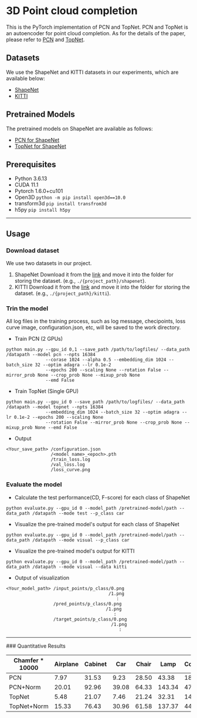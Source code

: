 # 3D Point cloud completion
This is the PyTorch implementation of PCN and TopNet. PCN and TopNet is an autoencoder for point cloud completion. As for the details of the paper, please refer to [PCN](https://arxiv.org/abs/1808.00671) and [TopNet](https://ieeexplore.ieee.org/document/8953650).


## Datasets
We use the ShapeNet and KITTI datasets in our experiments, which are available below:
* [ShapeNet](https://drive.google.com/file/d/1knz2xWiiwqR_pKa8gV8rnpf4nZkX_cnG/view?usp=sharing)
* [KITTI](https://drive.google.com/file/d/130PXvRInzfNMGh7ss2ZXF3kfwh7oqHOQ/view?usp=sharing)


## Pretrained Models
The pretrained models on ShapeNet are available as follows:
* [PCN for ShapeNet](https://drive.google.com/drive/folders/1-RjCiX1OJ0yc8p4LC26xm7EO0TIVLeO-?usp=sharing)
* [TopNet for ShapeNet](https://drive.google.com/drive/folders/1CM-NSYOAmLnTt9sjkVg057GKvxSozkeL?usp=sharing)


## Prerequisites
* Python 3.6.13
* CUDA 11.1
* Pytorch 1.6.0+cu101
* Open3D ```python -m pip install open3d==10.0```
* transform3d ```pip install transfrom3d```
* h5py ```pip install h5py```

<hr/>

## Usage
### Download dataset
We use two datasets in our project.
  1. ShapeNet
    Download it from the [link](https://drive.google.com/file/d/1knz2xWiiwqR_pKa8gV8rnpf4nZkX_cnG/view?usp=sharing) and move it into the folder for storing the dataset. (e.g., ```./{project_path}/shapenet```).
  2. KITTI
    Download it from the [link](https://drive.google.com/file/d/130PXvRInzfNMGh7ss2ZXF3kfwh7oqHOQ/view?usp=sharing) and move it into the folder for storing the dataset. (e.g., ```./{project_path}/kitti```).

### Trin the model
All log files in the training process, such as log message, checipoints, loss curve image, configuration.json, etc, will be saved to the work directory.
* Train PCN (2 GPUs)
``` 
python main.py --gpu_id 0,1 --save_path /path/to/logfiles/ --data_path /datapath --model pcn --npts 16384 
               --corase 1024 --alpha 0.5 --embedding_dim 1024 --batch_size 32 --optim adagra --lr 0.1e-2 
               --epochs 200 --scaling None --rotation False --mirror_prob None --crop_prob None --mixup_prob None 
               --emd False 
```
                   
* Train TopNet (Single GPU)
``` 
python main.py --gpu_id 0 --save_path /path/to/logfiles/ --data_path /datapath --model topnet --npts 16384 
               --embedding_dim 1024 --batch_size 32 --optim adagra --lr 0.1e-2 --epochs 200 --scaling None 
               --rotation False --mirror_prob None --crop_prob None --mixup_prob None --emd False
 ```
* Output
``` 
<Your_save_path> /configuration.json
                 /<model name>_<epoch>.pth
                 /train_loss.log
                 /val_loss.log
                 /loss_curve.png
```
### Evaluate the model
* Calculate the test performance(CD, F-score) for each class of ShapeNet
``` 
python evaluate.py --gpu_id 0 --model_path /pretrained-model/path --data_path /datapath --mode test --p_class car
```

* Visualize the pre-trained model's output for each class of ShapeNet
``` 
python evaluate.py --gpu_id 0 --model_path /pretrained-model/path --data_path /datapath --mode visual --p_class car
```

* Visualize the pre-trained model's output for KITTI
``` 
python evaluate.py --gpu_id 0 --model_path /pretrained-model/path --data_path /datapath --mode visual --data kitti
```

* Output of visualization
``` 
<Your_model_path> /input_points/p_class/0.png
                                       /1.png
                                          :
                  /pred_points/p_class/0.png
                                      /1.png
                                         :
                  /target_points/p_class/0.png
                                        /1.png
                                           :
```
<hr/>
### Quantitative Results

|Chamfer * 10000|Airplane|Cabinet|Car|Chair|Lamp|Couch|Table|Watercraft|
|---------------|--------|-------|---|-----|----|-----|-----|----------|
|PCN|7.97|31.53|9.23|28.50|43.38|18.44|32.11|18.37|
|PCN+Norm|20.01|92.96|39.08|64.33|143.34|47.91|82.29|4.19|
|TopNet|5.48|21.07|7.46|21.24|32.31|14.92|22.95|13.62|
|TopNet+Norm|15.33|76.43|30.96|61.58|137.37|44.16|76.21|34.81|
